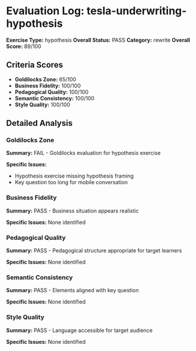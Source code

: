 # Evaluation Log: tesla-underwriting-hypothesis

**Exercise Type:** hypothesis
**Overall Status:** PASS
**Category:** rewrite
**Overall Score:** 89/100

## Criteria Scores

- **Goldilocks Zone:** 65/100
- **Business Fidelity:** 100/100
- **Pedagogical Quality:** 100/100
- **Semantic Consistency:** 100/100
- **Style Quality:** 100/100

## Detailed Analysis

### Goldilocks Zone
**Summary:** FAIL - Goldilocks evaluation for hypothesis exercise

**Specific Issues:**
- Hypothesis exercise missing hypothesis framing
- Key question too long for mobile conversation

### Business Fidelity
**Summary:** PASS - Business situation appears realistic

**Specific Issues:** None identified

### Pedagogical Quality
**Summary:** PASS - Pedagogical structure appropriate for target learners

**Specific Issues:** None identified

### Semantic Consistency
**Summary:** PASS - Elements aligned with key question

**Specific Issues:** None identified

### Style Quality
**Summary:** PASS - Language accessible for target audience

**Specific Issues:** None identified

